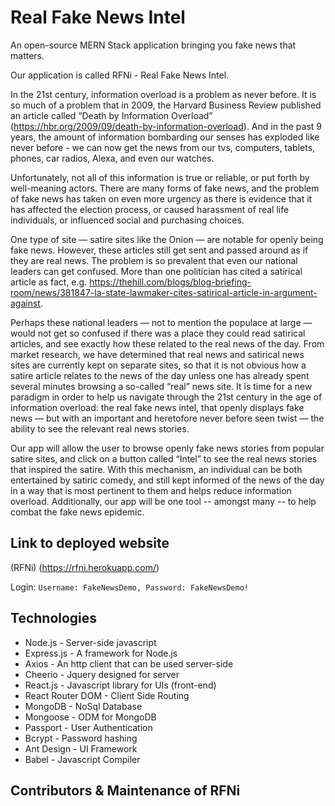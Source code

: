 # Real Fake News Intel
An open-source MERN Stack application bringing you fake news that matters. 

Our application is called RFNi - Real Fake News Intel.

In the 21st century, information overload is a problem as never before. It is so much of a problem that in 2009, the Harvard Business Review published an article called “Death by Information Overload” (https://hbr.org/2009/09/death-by-information-overload). And in the past 9 years, the amount of information bombarding our senses has exploded like never before - we can now get the news from our tvs, computers, tablets, phones, car radios, Alexa, and even our watches.

Unfortunately, not all of this information is true or reliable, or put forth by well-meaning actors. There are many forms of fake news, and the problem of fake news has taken on even more urgency as there is evidence that it has affected the election process, or caused harassment of real life individuals, or influenced social and purchasing choices.

One type of site — satire sites like the Onion — are notable for openly being fake news. However, these articles still get sent and passed around as if they are real news. The problem is so prevalent that even our national leaders can get confused. More than one politician has cited a satirical article as fact, e.g. https://thehill.com/blogs/blog-briefing-room/news/381847-la-state-lawmaker-cites-satirical-article-in-argument-against.

Perhaps these national leaders — not to mention the populace at large — would not get so confused if there was a place they could read satirical articles, and see exactly how these related to the real news of the day. From market research, we have determined that real news and satirical news sites are currently kept on separate sites, so that it is not obvious how a satire article relates to the news of the day unless one has already spent several minutes browsing a so-called “real” news site. It is time for a new paradigm in order to help us navigate through the 21st century in the age of information overload: the real fake news intel, that openly displays fake news — but with an important and heretofore never before seen twist — the ability to see the relevant real news stories.

Our app will allow the user to browse openly fake news stories from popular satire sites, and click on a button called “Intel” to see the real news stories that inspired the satire. With this mechanism, an individual can be both entertained by satiric comedy, and still kept informed of the news of the day in a way that is most pertinent to them and helps reduce information overload. Additionally, our app will be one tool -- amongst many -- to help combat the fake news epidemic.

## Link to deployed website 

(RFNi) (https://rfni.herokuapp.com/)

Login: 
`Username: FakeNewsDemo, Password: FakeNewsDemo!`

## Technologies 

* Node.js - Server-side javascript
* Express.js - A framework for Node.js
* Axios - An http client that can be used server-side 
* Cheerio - Jquery designed for server 
* React.js - Javascript library for UIs (front-end)
* React Router DOM - Client Side Routing
* MongoDB - NoSql Database
* Mongoose - ODM for MongoDB
* Passport - User Authentication
* Bcrypt - Password hashing
* Ant Design - UI Framework 
* Babel - Javascript Compiler

## Contributors & Maintenance of RFNi


